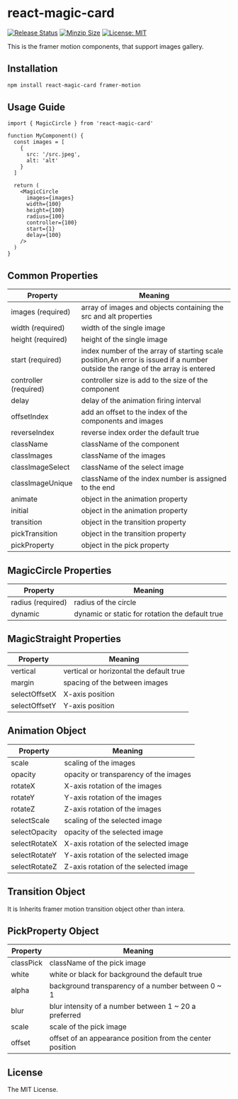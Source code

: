# react-magic-card

[![Release Status](https://img.shields.io/github/release/su-pull/react-magic-card.svg)](https://github.com/su-pull/react-magic-card/releases/latest)
[![Minzip Size](https://img.shields.io/bundlephobia/minzip/react-magic-card)](https://bundlephobia.com/package/react-magic-card)
[![License: MIT](https://img.shields.io/badge/License-MIT-blue.svg)](https://opensource.org/licenses/MIT)

This is the framer motion components, that support images gallery.

## Installation

```sh
npm install react-magic-card framer-motion
```

## Usage Guide

```tsx
import { MagicCircle } from 'react-magic-card'

function MyComponent() {
  const images = [
    {
      src: '/src.jpeg',
      alt: 'alt'
    }
  ]

  return (
    <MagicCircle
      images={images}
      width={100}
      height={100}
      radius={100}
      controller={100}
      start={1}
      delay={100}
    />
  )
}
```

## Common Properties

| Property              | Meaning                                                                                                                       |
| --------------------- | ----------------------------------------------------------------------------------------------------------------------------- |
| images (required)     | array of images and objects containing the src and alt properties                                                             |
| width (required)      | width of the single image                                                                                                     |
| height (required)     | height of the single image                                                                                                    |
| start (required)      | index number of the array of starting scale position,An error is issued if a number outside the range of the array is entered |
| controller (required) | controller size is add to the size of the component                                                                           |
| delay                 | delay of the animation firing interval                                                                                        |
| offsetIndex           | add an offset to the index of the components and images                                                                       |
| reverseIndex          | reverse index order the default true                                                                                          |
| className             | className of the component                                                                                                    |
| classImages           | className of the images                                                                                                       |
| classImageSelect      | className of the select image                                                                                                 |
| classImageUnique      | className of the index number is assigned to the end                                                                          |
| animate               | object in the animation property                                                                                              |
| initial               | object in the animation property                                                                                              |
| transition            | object in the transition property                                                                                             |
| pickTransition        | object in the transition property                                                                                             |
| pickProperty          | object in the pick property                                                                                                   |

## MagicCircle Properties

| Property          | Meaning                                         |
| ----------------- | ----------------------------------------------- |
| radius (required) | radius of the circle                            |
| dynamic           | dynamic or static for rotation the default true |

## MagicStraight Properties

| Property      | Meaning                                 |
| ------------- | --------------------------------------- |
| vertical      | vertical or horizontal the default true |
| margin        | spacing of the between images           |
| selectOffsetX | X-axis position                         |
| selectOffsetY | Y-axis position                         |

## Animation Object

| Property      | Meaning                               |
| ------------- | ------------------------------------- |
| scale         | scaling of the images                 |
| opacity       | opacity or transparency of the images |
| rotateX       | X-axis rotation of the images         |
| rotateY       | Y-axis rotation of the images         |
| rotateZ       | Z-axis rotation of the images         |
| selectScale   | scaling of the selected image         |
| selectOpacity | opacity of the selected image         |
| selectRotateX | X-axis rotation of the selected image |
| selectRotateY | Y-axis rotation of the selected image |
| selectRotateZ | Z-axis rotation of the selected image |

## Transition Object

It is Inherits framer motion transition object other than intera.

## PickProperty Object

| Property  | Meaning                                                   |
| --------- | --------------------------------------------------------- |
| classPick | className of the pick image                               |
| white     | white or black for background the default true            |
| alpha     | background transparency of a number between 0 ~ 1         |
| blur      | blur intensity of a number between 1 ~ 20 a preferred     |
| scale     | scale of the pick image                                   |
| offset    | offset of an appearance position from the center position |

## License

The MIT License.
